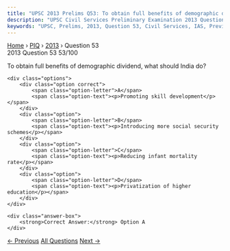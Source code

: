 ```yaml
---
title: "UPSC 2013 Prelims Q53: To obtain full benefits of demographic dividend, what should..."
description: "UPSC Civil Services Preliminary Examination 2013 Question 53 with options and answer"
keywords: "UPSC, Prelims, 2013, Question 53, Civil Services, IAS, Previous Year Questions"
---
```


<nav class="breadcrumb">
    <a href="../../">Home</a>
    <span>›</span>
    <a href="../">PIQ</a>
    <span>›</span>
    <a href="./">2013</a>
    <span>›</span>
    <span>Question 53</span>
</nav>

<div class="question-header">
    <div class="question-meta">
        <span class="year-badge">2013</span>
        <span class="question-number">Question 53</span>
        <span class="progress">53/100</span>
    </div>
    <div class="progress-bar">
        <div class="progress-fill" style="width: 53.0%"></div>
    </div>
</div>

<div class="question-content">
    <div class="question-text">
        <p>To obtain full benefits of demographic dividend, what should India do?</p>
    </div>
    
    <div class="options">
        <div class="option correct">
            <span class="option-letter">A</span>
            <span class="option-text"><p>Promoting skill development</p></span>
        </div>
        <div class="option">
            <span class="option-letter">B</span>
            <span class="option-text"><p>Introducing more social security schemes</p></span>
        </div>
        <div class="option">
            <span class="option-letter">C</span>
            <span class="option-text"><p>Reducing infant mortality rate</p></span>
        </div>
        <div class="option">
            <span class="option-letter">D</span>
            <span class="option-text"><p>Privatization of higher education</p></span>
        </div>
    </div>

    <div class="answer-box">
        <strong>Correct Answer:</strong> Option A
    </div>
</div>

<div class="question-nav">
    <a href="../q052-which-one-among-the-following-industries-is-the-ma/" class="nav-btn prev">← Previous</a>
    <a href="../" class="nav-btn center">All Questions</a>
    <a href="../q054-in-the-context-of-cultural-history-of-india-a-pose/" class="nav-btn next">Next →</a>
</div>
